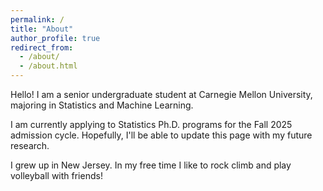```yaml
---
permalink: /
title: "About"
author_profile: true
redirect_from: 
  - /about/
  - /about.html
---
```


Hello! I am a senior undergraduate student at Carnegie Mellon University, majoring in Statistics and Machine Learning.

I am currently applying to Statistics Ph.D. programs for the Fall 2025 admission cycle. Hopefully, I'll be able to update this page with my future research.

I grew up in New Jersey. In my free time I like to rock climb and play volleyball with friends!

